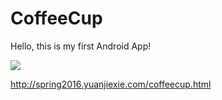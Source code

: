 # CoffeeCup


Hello, this is my first Android App!


![](https://s3-us-west-2.amazonaws.com/yuanjiexie/spring2016/coffeecup.gif)

http://spring2016.yuanjiexie.com/coffeecup.html
